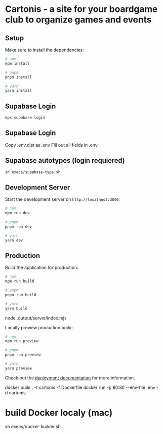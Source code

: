 # Cartonis - a site for your boardgame club to organize games and events

## Setup

Make sure to install the dependencies:

```bash
# npm
npm install

# pnpm
pnpm install

# yarn
yarn install
```

## Supabase Login

```bash
npx supabase login
```

## Supabase Login

Copy .env.dist as .env
Fill out all fields in .env

## Supabase autotypes (login requiered)

```bash
sh execs/supabase-type.sh
```

## Development Server

Start the development server on `http://localhost:3000`:

```bash
# npm
npm run dev

# pnpm
pnpm run dev

# yarn
yarn dev
```

## Production

Build the application for production:

```bash
# npm
npm run build

# pnpm
pnpm run build

# yarn
yarn build
```

node .output/server/index.mjs

Locally preview production build:

```bash
# npm
npm run preview

# pnpm
pnpm run preview

# yarn
yarn preview
```

Check out the [deployment documentation](https://nuxt.com/docs/getting-started/deployment) for more information.

docker build . -t cartonis -f Dockerfile
docker run -p 80:80 --env-file .env -d cartonis

# build Docker localy (mac)
sh execs/docker-builder.sh